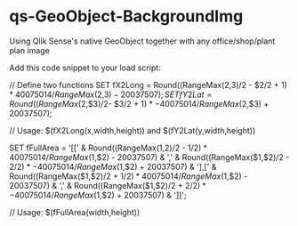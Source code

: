 # qs-GeoObject-BackgroundImg
Using Qlik Sense's native GeoObject together with any office/shop/plant plan image

Add this code snippet to your load script:

// Define two functions 
SET fX2Long = Round((RangeMax($2,$3)/2 - $2/2 + $1) * 40075014 / RangeMax($2,$3) - 20037507);
SET fY2Lat = Round((RangeMax($2,$3)/2- $3/2 + $1) * -40075014 / RangeMax($2,$3) + 20037507);

// Usage: $(fX2Long(x,width,height)) and $(fY2Lat(y,width,height))

SET fFullArea = '[[' & Round((RangeMax($1,$2)/2 - $1/2) * 40075014 / RangeMax($1,$2) - 20037507) 
    & ',' & Round((RangeMax($1,$2)/2 - $2/2) * -40075014 / RangeMax($1,$2) + 20037507)
    & '],['  & Round((RangeMax($1,$2)/2 + $1/2 ) * 40075014 / RangeMax($1,$2) - 20037507)
    & ',' & Round((RangeMax($1,$2)/2 + $2/2) * -40075014 / RangeMax($1,$2) + 20037507) & ']]';

// Usage: $(fFullArea(width,height)) 
